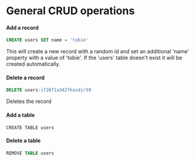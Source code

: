 # General CRUD operations

#### Add a record

```sql
CREATE users SET name = 'tobie'
```

This will create a new record with a random id and set an additional 'name' property  with a value of 'tobie'. If the 'users' table doesn't exist it will be created automatically.

#### Delete a record

```sql
DELETE users:if20f1a342fkasdjr59
```

Deletes the record

#### Add a table

```
CREATE TABLE users
```

#### Delete a table

```sql
REMOVE TABLE users
```
